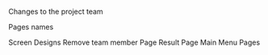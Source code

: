 Changes to the project team

Pages names

Screen Designs
Remove team member Page
Result Page
Main Menu Pages


